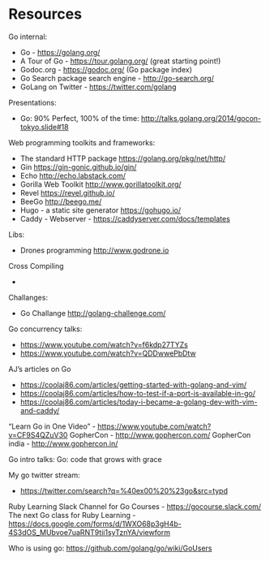 # Resources

Go internal:

- Go - https://golang.org/
- A Tour of Go - https://tour.golang.org/ (great starting point!)
- Godoc.org - https://godoc.org/ (Go package index)
- Go Search package search engine - http://go-search.org/
- GoLang on Twitter - https://twitter.com/golang

Presentations:

- Go: 90% Perfect, 100% of the time: http://talks.golang.org/2014/gocon-tokyo.slide#18


Web programming toolkits and frameworks:
- The standard HTTP package https://golang.org/pkg/net/http/
- Gin https://gin-gonic.github.io/gin/
- Echo http://echo.labstack.com/
- Gorilla Web Toolkit http://www.gorillatoolkit.org/
- Revel https://revel.github.io/
- BeeGo http://beego.me/
- Hugo - a static site generator https://gohugo.io/
- Caddy - Webserver - https://caddyserver.com/docs/templates

Libs:

- Drones programming http://www.godrone.io

Cross Compiling

-

Challanges:

- Go Challange http://golang-challenge.com/

Go concurrency talks:
- https://www.youtube.com/watch?v=f6kdp27TYZs
- https://www.youtube.com/watch?v=QDDwwePbDtw

AJ’s articles on Go
- https://coolaj86.com/articles/getting-started-with-golang-and-vim/
- https://coolaj86.com/articles/how-to-test-if-a-port-is-available-in-go/
- https://coolaj86.com/articles/today-i-became-a-golang-dev-with-vim-and-caddy/

“Learn Go in One Video” - https://www.youtube.com/watch?v=CF9S4QZuV30
GopherCon - http://www.gophercon.com/
GopherCon india - http://www.gophercon.in/


Go intro talks:
Go: code that grows with grace

My go twitter stream:
- https://twitter.com/search?q=%40ex00%20%23go&src=typd


Ruby Learning Slack Channel for Go Courses - https://gocourse.slack.com/
The next Go class for Ruby Learning - https://docs.google.com/forms/d/1WXO68p3gH4b-4S3dOS_MUbvoe7uaRNT9tii1syTznYA/viewform


Who is using go:
https://github.com/golang/go/wiki/GoUsers
